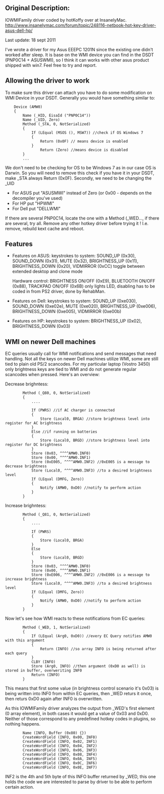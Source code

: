 ## Original Description:

IOWMIFamily driver coded by hotKoffy over at InsanelyMac.
http://www.insanelymac.com/forum/topic/248116-netbook-hot-key-driver-asus-dell-hp/

Last update: 18 sept 2011

I've wrote a driver for my Asus EEEPC 1201N since the existing one didn't worked after sleep.
It is base on the WMI device you can find in the DSDT (PNP0C14 + ASUSWMI),  so I think it can works 
with other asus product shipped with win7. Feel  free to try and report.

## Allowing the driver to work

To make sure this driver can attach you have to do some modification on WMI Device in your DSDT.
Generally you would have something similar to:

		Device (AMW0)
		{
			Name (_HID, EisaId ("PNP0C14"))
			Name (_UID, Zero)
			Method (_STA, 0, NotSerialized)
			{
            	If (LEqual (MSOS (), MSW7)) //check if OS Windows 7
            	{
                	Return (0x0F) // means device is enabled   
                }
                	Return (Zero) //means device is disabled   
            }
            ...

We don't need to be checking for OS to be Windows 7 as in our case OS is Darwin.
So you will need to remove this check if you have it in your DSDT, make _STA always Return (0x0F).
Secondly, we need to be changing the _UID

- For ASUS put "ASUSMWI" instead of Zero (or 0x00 - depends on the decompiler you've used)
- For HP put "HPWMI"
- For Dell put "DELLWMI"

If there are several PNP0C14, locate the one with a Method (_WED..., if there are several, try all.
Remove any other hotkey driver before trying it ! I.e. remove, rebuild kext cache and reboot.

## Features

- Features on ASUS:
	keystrokes to system:
	SOUND_UP (0x30), 
	SOUND_DOWN (0x31),
	MUTE (0x32),
	BRIGHTNESS_UP (0x11),
	BRIGHTNESS_DOWN (0x20),
	VIDMIRROR (0xCC) toggle between extended desktop and clone mode
	
	Hardware control:
	BRIGHTNESS ON/OFF (0xE9),
	BLUETOOTH ON/OFF (0x88),
	TRACKPAD ON/OFF (0x6B) only lights LED, disabling has to be coded in from PS2 driver, done by RehabMan.

- Features on Dell:
	keystrokes to system:
	SOUND_UP (0xe030),
	SOUND_DOWN (0xe02e),
	MUTE (0xe020),
	BRIGHTNESS_UP (0xe006),
	BRIGHTNESS_DOWN (0xe005),
	VIDMIRROR (0xe00b)
	
- Features on HP:
	keystrokes to system:
	BRIGHTNESS_UP (0x02),
	BRIGHTNESS_DOWN (0x03)

## WMI on newer Dell machines

EC queries usually call for WMI notifications and send messages that need handling. Not all the keys on newer Dell machines utilize WMI, some are still tied to plain old PS/2 scancodes. For my particular laptop (Vostro 3450) only brightness keys are tied to WMI and do not generate regular scancodes when pressed. Here's an overview:

Decrease brighntess:

			Method (_Q80, 0, NotSerialized)
			{
            	....
            	
              	If (PWRS) //if AC charger is connected
                {
                	Store (Local0, BRGA) //store brightness level into register for AC brightness
                }
                Else //if running on batteries
                {
                	Store (Local0, BRGD) //store brightness level into register for DC brightness
                }
            	Store (0x03, ^^^^AMW0.INF0)
            	Store (0x00, ^^^^AMW0.INF1)
            	Store (0xE005, ^^^^AMW0.INF2) //0xE005 is a message to decrease brightness
            	Store (Local0, ^^^^AMW0.INF3) //to a desired brightness level
            	If (LEqual (DMFG, Zero))
            	{
                	Notify (AMW0, 0xD0) //notify to perform action
                }
          	} 
          	
Increase brighntess: 
                    
			Method (_Q81, 0, NotSerialized)
			{                                        
            	....
            	
            	If (PWRS)
                {
                	Store (Local0, BRGA)
                }
                Else
                {
                	Store (Local0, BRGD)
                }
            	Store (0x03, ^^^^AMW0.INF0)
            	Store (0x00, ^^^^AMW0.INF1)
            	Store (0xE006, ^^^^AMW0.INF2) //0xE006 is a message to increase brightness
            	Store (Local0, ^^^^AMW0.INF3) //to a desired brightness level
            	If (LEqual (DMFG, Zero))
            	{
                	Notify (AMW0, 0xD0) //notify to perform action
                }
            }
            
Now let's see how WMI reacts to these notifications from EC queries:
                                           
            Method (_WED, 1, NotSerialized)
            {
                If (LEqual (Arg0, 0xD0)) //every EC Query notifies AMW0 with this argument
                {
                    Return (INFO) //so array INFO is being returned after each query
                }
                CLBY (INFO)
                Store (Arg0, INFO) //then argument (0xD0 as well) is stored in buffer, overweriting INF0
                Return (INFO)
            }

This means that first some value (in brightness control scenario it's 0x03) is being written into INF0 from within EC queries, then _WED returs it once, then returs 0xD0 again after INF0 is overwritten.            
            
As this IOWMIFamily driver analyzes the output from _WED's first element (0 array element), in both cases it would get a value of 0x03 and 0xD0. Neither of those correspond to any predefined hotkey codes in plugins, so nothing happens.
            
            Name (INFO, Buffer (0x80) {})
            CreateWordField (INFO, 0x00, INF0)
            CreateWordField (INFO, 0x02, INF1)
            CreateWordField (INFO, 0x04, INF2)          
            CreateWordField (INFO, 0x06, INF3) 
            CreateWordField (INFO, 0x08, INF4)
            CreateWordField (INFO, 0x0A, INF5)
            CreateWordField (INFO, 0x0C, INF6)
            CreateWordField (INFO, 0x0E, INF7)
            
INF2 is the 4th and 5th byte of this INFO buffer returned by _WED, this one holds the code we are interested to parse by driver to be able to perform certain action.        
